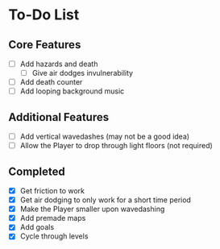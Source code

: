 # To-Do List

## Core Features

- [ ] Add hazards and death
  - [ ] Give air dodges invulnerability
- [ ] Add death counter
- [ ] Add looping background music

## Additional Features

- [ ] Add vertical wavedashes (may not be a good idea)
- [ ] Allow the Player to drop through light floors (not required)

## Completed

- [x] Get friction to work
- [x] Get air dodging to only work for a short time period
- [x] Make the Player smaller upon wavedashing
- [x] Add premade maps
- [x] Add goals
- [x] Cycle through levels
